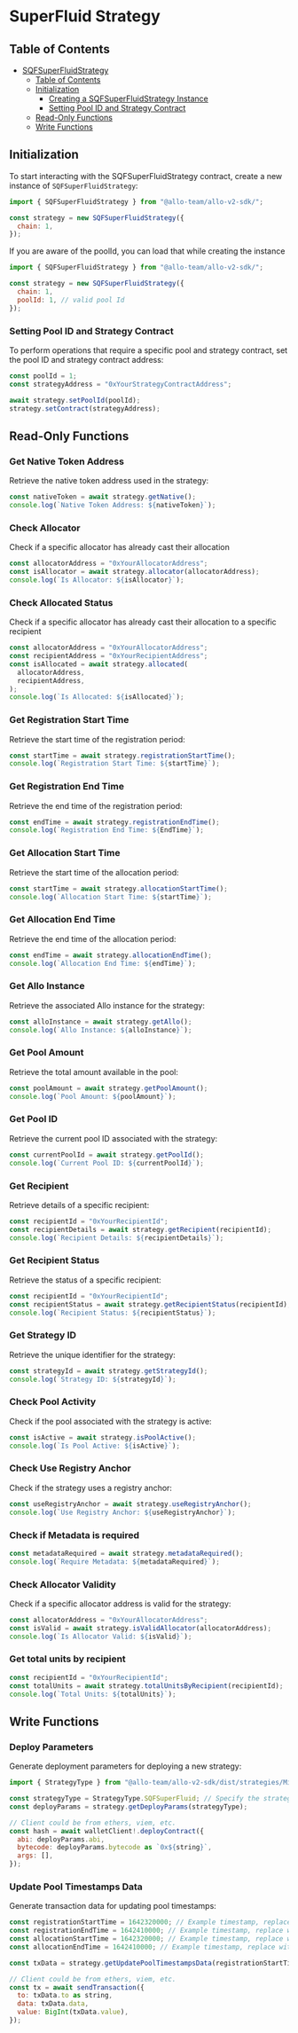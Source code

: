 # SuperFluid Strategy

## Table of Contents

- [SQFSuperFluidStrategy](#superfluid-strategy)
  - [Table of Contents](#table-of-contents)
  - [Initialization](#initialization)
    - [Creating a SQFSuperFluidStrategy Instance](#creating-a-sqfsuperfluidstrategy-instance)
    - [Setting Pool ID and Strategy Contract](#setting-pool-id-and-strategy-contract)
  - [Read-Only Functions](#read-only-functions)
  - [Write Functions](#write-functions)

## Initialization

To start interacting with the SQFSuperFluidStrategy contract, create a new
instance of `SQFSuperFluidStrategy`:

```javascript
import { SQFSuperFluidStrategy } from "@allo-team/allo-v2-sdk/";

const strategy = new SQFSuperFluidStrategy({
  chain: 1,
});
```

If you are aware of the poolId, you can load that while creating the instance

```javascript
import { SQFSuperFluidStrategy } from "@allo-team/allo-v2-sdk/";

const strategy = new SQFSuperFluidStrategy({
  chain: 1,
  poolId: 1, // valid pool Id
});
```

### Setting Pool ID and Strategy Contract

To perform operations that require a specific pool and strategy contract, set
the pool ID and strategy contract address:

```javascript
const poolId = 1;
const strategyAddress = "0xYourStrategyContractAddress";

await strategy.setPoolId(poolId);
strategy.setContract(strategyAddress);
```

## Read-Only Functions

### Get Native Token Address

Retrieve the native token address used in the strategy:

```javascript
const nativeToken = await strategy.getNative();
console.log(`Native Token Address: ${nativeToken}`);
```

### Check Allocator

Check if a specific allocator has already cast their allocation

```javascript
const allocatorAddress = "0xYourAllocatorAddress";
const isAllocator = await strategy.allocator(allocatorAddress);
console.log(`Is Allocator: ${isAllocator}`);
```

### Check Allocated Status

Check if a specific allocator has already cast their allocation to a specific
recipient

```javascript
const allocatorAddress = "0xYourAllocatorAddress";
const recipientAddress = "0xYourRecipientAddress";
const isAllocated = await strategy.allocated(
  allocatorAddress,
  recipientAddress,
);
console.log(`Is Allocated: ${isAllocated}`);
```

### Get Registration Start Time

Retrieve the start time of the registration period:

```javascript
const startTime = await strategy.registrationStartTime();
console.log(`Registration Start Time: ${startTime}`);
```

### Get Registration End Time

Retrieve the end time of the registration period:

```javascript
const endTime = await strategy.registrationEndTime();
console.log(`Registration End Time: ${EndTime}`);
```

### Get Allocation Start Time

Retrieve the start time of the allocation period:

```javascript
const startTime = await strategy.allocationStartTime();
console.log(`Allocation Start Time: ${startTime}`);
```

### Get Allocation End Time

Retrieve the end time of the allocation period:

```javascript
const endTime = await strategy.allocationEndTime();
console.log(`Allocation End Time: ${endTime}`);
```

### Get Allo Instance

Retrieve the associated Allo instance for the strategy:

```javascript
const alloInstance = await strategy.getAllo();
console.log(`Allo Instance: ${alloInstance}`);
```

### Get Pool Amount

Retrieve the total amount available in the pool:

```javascript
const poolAmount = await strategy.getPoolAmount();
console.log(`Pool Amount: ${poolAmount}`);
```

### Get Pool ID

Retrieve the current pool ID associated with the strategy:

```javascript
const currentPoolId = await strategy.getPoolId();
console.log(`Current Pool ID: ${currentPoolId}`);
```

### Get Recipient

Retrieve details of a specific recipient:

```javascript
const recipientId = "0xYourRecipientId";
const recipientDetails = await strategy.getRecipient(recipientId);
console.log(`Recipient Details: ${recipientDetails}`);
```

### Get Recipient Status

Retrieve the status of a specific recipient:

```javascript
const recipientId = "0xYourRecipientId";
const recipientStatus = await strategy.getRecipientStatus(recipientId);
console.log(`Recipient Status: ${recipientStatus}`);
```

### Get Strategy ID

Retrieve the unique identifier for the strategy:

```javascript
const strategyId = await strategy.getStrategyId();
console.log(`Strategy ID: ${strategyId}`);
```

### Check Pool Activity

Check if the pool associated with the strategy is active:

```javascript
const isActive = await strategy.isPoolActive();
console.log(`Is Pool Active: ${isActive}`);
```

### Check Use Registry Anchor

Check if the strategy uses a registry anchor:

```javascript
const useRegistryAnchor = await strategy.useRegistryAnchor();
console.log(`Use Registry Anchor: ${useRegistryAnchor}`);
```

### Check if Metadata is required

```javascript
const metadataRequired = await strategy.metadataRequired();
console.log(`Require Metadata: ${metadataRequired}`);
```

### Check Allocator Validity

Check if a specific allocator address is valid for the strategy:

```javascript
const allocatorAddress = "0xYourAllocatorAddress";
const isValid = await strategy.isValidAllocator(allocatorAddress);
console.log(`Is Allocator Valid: ${isValid}`);
```

### Get total units by recipient

```javascript
const recipientId = "0xYourRecipientId";
const totalUnits = await strategy.totalUnitsByRecipient(recipientId);
console.log(`Total Units: ${totalUnits}`);
```

## Write Functions

### Deploy Parameters

Generate deployment parameters for deploying a new strategy:

```javascript
import { StrategyType } from "@allo-team/allo-v2-sdk/dist/strategies/MicroGrantsStrategy/types";

const strategyType = StrategyType.SQFSuperFluid; // Specify the strategy type
const deployParams = strategy.getDeployParams(strategyType);

// Client could be from ethers, viem, etc.
const hash = await walletClient!.deployContract({
  abi: deployParams.abi,
  bytecode: deployParams.bytecode as `0x${string}`,
  args: [],
});
```

### Update Pool Timestamps Data

Generate transaction data for updating pool timestamps:

```javascript
const registrationStartTime = 1642320000; // Example timestamp, replace with the actual value
const registrationEndTime = 1642410000; // Example timestamp, replace with the actual value
const allocationStartTime = 1642320000; // Example timestamp, replace with the actual value
const allocationEndTime = 1642410000; // Example timestamp, replace with the actual value

const txData = strategy.getUpdatePoolTimestampsData(registrationStartTime, registrationEndTime, allocationStartTime, allocationEndTime);

// Client could be from ethers, viem, etc.
const tx = await sendTransaction({
  to: txData.to as string,
  data: txData.data,
  value: BigInt(txData.value),
});
```
